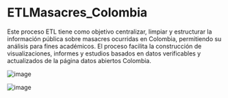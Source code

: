 # ETLMasacres_Colombia
Este proceso ETL tiene como objetivo centralizar, limpiar y estructurar la información pública sobre masacres ocurridas en Colombia, permitiendo su análisis para fines académicos. El proceso facilita la construcción de visualizaciones, informes y estudios basados en datos verificables y actualizados de la página datos abiertos Colombia.

![image](https://github.com/user-attachments/assets/36ceea94-aabf-4685-819c-290e25e81834)

![image](https://github.com/user-attachments/assets/7fdf517c-1f26-4fc4-a86f-b75056791e74)


